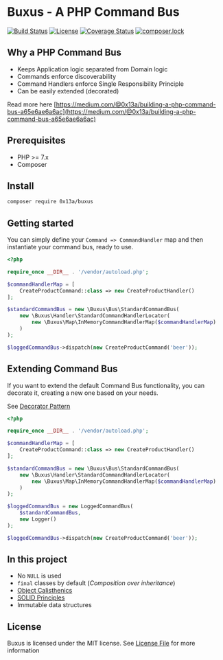 # Buxus - A PHP Command Bus

[![Build Status](https://travis-ci.org/0x13a/buxus.svg?branch=master)](https://travis-ci.org/0x13a/buxus)
[![License](https://poser.pugx.org/0x13a/buxus/license)](https://packagist.org/packages/0x13a/buxus)
[![Coverage Status](https://coveralls.io/repos/github/0x13a/buxus/badge.svg?branch=master)](https://coveralls.io/github/0x13a/buxus?branch=master)
[![composer.lock](https://poser.pugx.org/0x13a/buxus/composerlock)](https://packagist.org/packages/0x13a/buxus)

## Why a PHP Command Bus

- Keeps Application logic separated from Domain logic
- Commands enforce discoverability
- Command Handlers enforce Single Responsibility Principle
- Can be easily extended (decorated)

Read more here [https://medium.com/@0x13a/building-a-php-command-bus-a65e6ae6a6ac](https://medium.com/@0x13a/building-a-php-command-bus-a65e6ae6a6ac)

## Prerequisites

- PHP >= 7.x
- Composer

## Install

```sh
composer require 0x13a/buxus
```

## Getting started

You can simply define your `Command => CommandHandler` map and then instantiate your command bus, ready to use.

```php
<?php

require_once __DIR__ . '/vendor/autoload.php';

$commandHandlerMap = [
    CreateProductCommand::class => new CreateProductHandler()
];

$standardCommandBus = new \Buxus\Bus\StandardCommandBus(
    new \Buxus\Handler\StandardCommandHandlerLocator(
        new \Buxus\Map\InMemoryCommandHandlerMap($commandHandlerMap)
    )
);

$loggedCommandBus->dispatch(new CreateProductCommand('beer'));
```

## Extending Command Bus

If you want to extend the default Command Bus functionality, you can decorate it, creating a new one based on your needs.

See [Decorator Pattern](https://en.wikipedia.org/wiki/Decorator_pattern)

```php
<?php

require_once __DIR__ . '/vendor/autoload.php';

$commandHandlerMap = [
    CreateProductCommand::class => new CreateProductHandler()
];

$standardCommandBus = new \Buxus\Bus\StandardCommandBus(
    new \Buxus\Handler\StandardCommandHandlerLocator(
        new \Buxus\Map\InMemoryCommandHandlerMap($commandHandlerMap)
    )
);

$loggedCommandBus = new LoggedCommandBus(
    $standardCommandBus,
    new Logger()
);

$loggedCommandBus->dispatch(new CreateProductCommand('beer'));
```



## In this project

- No `NULL` is used
- `final` classes by default (*Composition over inheritance*)
- [Object Calisthenics](https://medium.com/web-engineering-vox/improving-code-quality-with-object-calisthenics-aa4ad67a61f1)
- [SOLID Principles](https://en.wikipedia.org/wiki/SOLID_(object-oriented_design))
- Immutable data structures


## License

Buxus is licensed under the MIT license. See [License File](LICENSE) for more information

